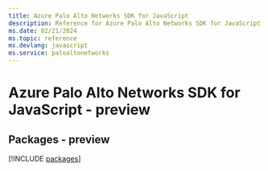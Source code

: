 ```yaml
---
title: Azure Palo Alto Networks SDK for JavaScript
description: Reference for Azure Palo Alto Networks SDK for JavaScript
ms.date: 02/21/2024
ms.topic: reference
ms.devlang: javascript
ms.service: paloaltonetworks
---
```

# Azure Palo Alto Networks SDK for JavaScript - preview
## Packages - preview
[!INCLUDE [packages](palo-alto-networks-index.md)]